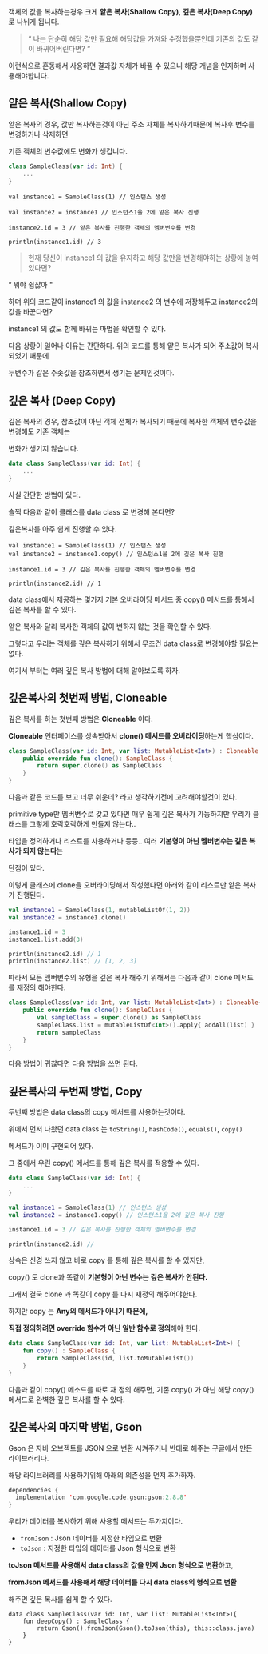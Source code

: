 
객체의 값을 복사하는경우 크게 **얕은 복사(Shallow Copy)**, **깊은 복사(Deep Copy)** 로 나뉘게 됩니다.


> “ 나는 단순히 해당 값만 필요해 해당값을 가져와 수정했을뿐인데 기존의 값도 같이 바뀌어버린다면? “


이런식으로 혼동해서 사용하면 결과값 자체가 바뀔 수 있으니 해당 개념을 인지하며 사용해야합니다.

## 얕은 복사(Shallow Copy)

얕은 복사의 경우, 값만 복사하는것이 아닌 주소 자체를 복사하기때문에 복사후 변수를 변경하거나 삭제하면 

기존 객체의 변수값에도 변화가 생깁니다.

```kotlin
class SampleClass(var id: Int) {
	...
}
```

```
val instance1 = SampleClass(1) // 인스턴스 생성

val instance2 = instance1 // 인스턴스1을 2에 얕은 복사 진행

instance2.id = 3 // 얕은 복사를 진행한 객체의 멤버변수를 변경

println(instance1.id) // 3
```

> 현재 당신이 instance1 의 값을 유지하고 해당 값만을 변경해야하는 상황에 놓여있다면?
> 

 

“ 뭐야 쉽잖아 "

하며 위의 코드같이 instance1 의 값을 instance2 의 변수에 저장해두고 instance2의 값을 바꾼다면?

instance1 의 값도 함께 바뀌는 마법을 확인할 수 있다.

다음 상황이 일어나 이유는 간단하다. 위의 코드를 통해 얕은 복사가 되어 주소값이 복사 되었기 때문에 

두변수가 같은 주솟값을 참조하면서 생기는 문제인것이다.

## ****깊은 복사 (Deep Copy)****

깊은 복사의 경우, 참조값이 아닌 객체 전체가 복사되기 때문에 복사한 객체의 변수값을 변경해도 기존 객체는 

변화가 생기지 않습니다.

```kotlin
data class SampleClass(var id: Int) {
	...
}
```

사실 간단한 방법이 있다. 

슬쩍 다음과 같이 클래스를 data class 로 변경해 본다면? 

깊은복사를 아주 쉽게 진행할 수 있다.

```
val instance1 = SampleClass(1) // 인스턴스 생성
val instance2 = instance1.copy() // 인스턴스1을 2에 깊은 복사 진행

instance1.id = 3 // 깊은 복사를 진행한 객체의 멤버변수를 변경

println(instance2.id) // 1
```

data class에서 제공하는 몇가지 기본 오버라이딩 메서드 중 copy() 메서드를 통해서 깊은 복사를 할 수 있다.

얕은 복사와 달리 복사한 객체의 값이 변하지 않는 것을 확인할 수 있다.

그렇다고 우리는 객체를 깊은 복사하기 위해서 무조건 data class로 변경해야할 필요는 없다.

여기서 부터는 여러 깊은 복사 방법에 대해 알아보도록 하자.


## 깊은복사의 첫번째 방법, **Cloneable**


깊은 복사를 하는 첫번째 방법은 **Cloneable** 이다.

**Cloneable** 인터페이스를 상속받아서 **clone() 메서드를 오버라이딩**하는게 핵심이다.

```kotlin
class SampleClass(var id: Int, var list: MutableList<Int>) : Cloneable {
    public override fun clone(): SampleClass {
        return super.clone() as SampleClass
    }
}
```

다음과 같은 코드를 보고 너무 쉬운데? 라고 생각하기전에 고려해야할것이 있다.

primitive type만 멤버변수로 갖고 있다면 매우 쉽게 깊은 복사가 가능하지만 우리가 클래스를 그렇게 호락호락하게 만들지 않는다..

타입을 정의하거나 리스트를 사용하거나 등등.. 여러 **기본형이 아닌 멤버변수는 깊은 복사가 되지 않는다**는 

단점이 있다.

이렇게 클래스에 clone을 오버라이딩해서 작성했다면 아래와 같이 리스트만 얕은 복사가 진행된다.

```kotlin
val instance1 = SampleClass(1, mutableListOf(1, 2))
val instance2 = instance1.clone()

instance1.id = 3
instance1.list.add(3)

println(instance2.id) // 1
println(instance2.list) // [1, 2, 3]
```

따라서 모든 맴버변수의 유형을 깊은 복사 해주기 위해서는 다음과 같이 clone 메서드를 재정의 해야한다.

```kotlin
class SampleClass(var id: Int, var list: MutableList<Int>) : Cloneable{
    public override fun clone(): SampleClass {
        val sampleClass = super.clone() as SampleClass
        sampleClass.list = mutableListOf<Int>().apply{ addAll(list) }
        return sampleClass
    }
}
```

다음 방법이 귀찮다면 다음 방법을 쓰면 된다.

## 깊은복사의 두번째 방법, Copy

두번째 방법은 data class의 copy 메서드를 사용하는것이다.

위에서 먼저 나왔던 data class 는 `toString()`, `hashCode()`, `equals()`, `copy()`

메서드가 이미 구현되어 있다.

그 중에서 우린 copy() 메서드를 통해 깊은 복사를 적용할 수 있다.

```kotlin
data class SampleClass(var id: Int) {
	...
}
```

```kotlin
val instance1 = SampleClass(1) // 인스턴스 생성
val instance2 = instance1.copy() // 인스턴스1을 2에 깊은 복사 진행

instance1.id = 3 // 깊은 복사를 진행한 객체의 멤버변수를 변경

println(instance2.id) //
```

상속은 신경 쓰지 않고 바로 copy 를 통해 깊은 복사를 할 수 있지만,

copy() 도 clone과 똑같이 **기본형이 아닌 변수는 깊은 복사가 안된다.**

그래서 결국 clone 과 똑같이 copy 를 다시 재정의 해주어야한다.

하지만 copy 는 **Any의 메서드가 아니기 때문에,** 

**직접 정의하려면 override 함수가 아닌 일반 함수로 정의**해야 한다.

```kotlin
data class SampleClass(var id: Int, var list: MutableList<Int>) {
    fun copy() : SampleClass {
        return SampleClass(id, list.toMutableList())
    }
}
```

다음과 같이 copy() 메소드를 따로 재 정의 해주면, 기존 copy() 가 아닌 해당 copy() 메서드로 완벽한 깊은 복사를 할 수 있다.

## 깊은복사의 마지막 방법, Gson

Gson 은 자바 오브젝트를 JSON 으로 변환 시켜주거나 반대로 해주는 구글에서 만든 라이브러리다.

해당 라이브러리를 사용하기위해 아래의 의존성을 먼저 추가하자.

```kotlin
dependencies {
  implementation 'com.google.code.gson:gson:2.8.8'
}
```

우리가 데이터를 복사하기 위해 사용할 메서드는 두가지이다.

- `fromJson` : Json 데이터를 지정한 타입으로 변환
- `toJson` : 지정한 타입의 데이터를 Json 형식으로 변환

**toJson 메서드를 사용해서 data class의 값을 먼저 Json 형식으로 변환**하고,

**fromJson 메서드를 사용해서 해당 데이터를 다시 data class의 형식으로 변환**

해주면 깊은 복사를 쉽게 할 수 있다.

```
data class SampleClass(var id: Int, var list: MutableList<Int>){
    fun deepCopy() : SampleClass {
        return Gson().fromJson(Gson().toJson(this), this::class.java)
    }
}
```
